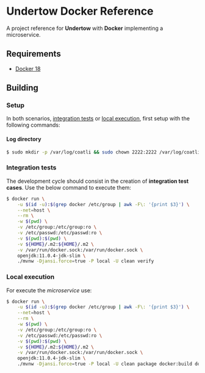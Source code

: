 # Undertow Docker Reference

A project reference for **Undertow** with **Docker** implementing a microservice.

## Requirements

  - [Docker 18](https://docs.docker.com/v18.09/install/)

## Building

### Setup

In both scenarios, [integration tests](#integration-tests) or [local execution](#local-execution), first setup with the following commands:

#### Log directory

```bash
$ sudo mkdir -p /var/log/coatli && sudo chown 2222:2222 /var/log/coatli
```

### Integration tests

The development cycle should consist in the creation of **integration test cases**. Use the below command to execute them:

```bash
$ docker run \
    -u $(id -u):$(grep docker /etc/group | awk -F\: '{print $3}') \
    --net=host \
    --rm \
    -w $(pwd) \
    -v /etc/group:/etc/group:ro \
    -v /etc/passwd:/etc/passwd:ro \
    -v $(pwd):$(pwd) \
    -v ${HOME}/.m2:${HOME}/.m2 \
    -v /var/run/docker.sock:/var/run/docker.sock \
    openjdk:11.0.4-jdk-slim \
    ./mvnw -Djansi.force=true -P local -U clean verify
```

### Local execution

For execute the _microservice_ use:

```bash
$ docker run \
    -u $(id -u):$(grep docker /etc/group | awk -F\: '{print $3}') \
    --net=host \
    --rm \
    -w $(pwd) \
    -v /etc/group:/etc/group:ro \
    -v /etc/passwd:/etc/passwd:ro \
    -v $(pwd):$(pwd) \
    -v ${HOME}/.m2:${HOME}/.m2 \
    -v /var/run/docker.sock:/var/run/docker.sock \
    openjdk:11.0.4-jdk-slim \
    ./mvnw -Djansi.force=true -P local -U clean package docker:build docker:start
```

